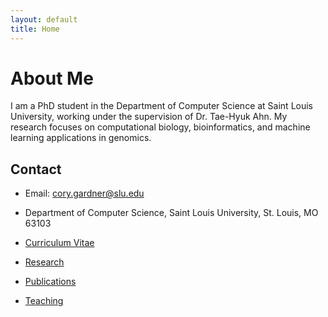 ```yaml
---
layout: default
title: Home
---
```


# About Me

I am a PhD student in the Department of Computer Science at Saint Louis University, working under the supervision of Dr. Tae-Hyuk Ahn. My research focuses on computational biology, bioinformatics, and machine learning applications in genomics.


## Contact

- Email: cory.gardner@slu.edu
- Department of Computer Science, Saint Louis University, St. Louis, MO 63103

- [Curriculum Vitae](cv.html)
- [Research](research.html)
- [Publications](publications.html)
- [Teaching](teaching.html)
